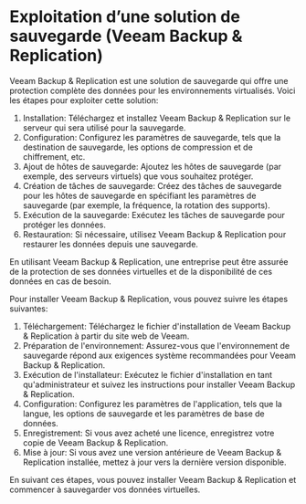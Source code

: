 # Exploitation d’une solution de sauvegarde (Veeam Backup & Replication)

Veeam Backup & Replication est une solution de sauvegarde qui offre une protection complète des données pour les environnements virtualisés. Voici les étapes pour exploiter cette solution:

1. Installation: Téléchargez et installez Veeam Backup & Replication sur le serveur qui sera utilisé pour la sauvegarde.
2. Configuration: Configurez les paramètres de sauvegarde, tels que la destination de sauvegarde, les options de compression et de chiffrement, etc.
3. Ajout de hôtes de sauvegarde: Ajoutez les hôtes de sauvegarde (par exemple, des serveurs virtuels) que vous souhaitez protéger.
4. Création de tâches de sauvegarde: Créez des tâches de sauvegarde pour les hôtes de sauvegarde en spécifiant les paramètres de sauvegarde (par exemple, la fréquence, la rotation des supports).
5. Exécution de la sauvegarde: Exécutez les tâches de sauvegarde pour protéger les données.
6. Restauration: Si nécessaire, utilisez Veeam Backup & Replication pour restaurer les données depuis une sauvegarde.

En utilisant Veeam Backup & Replication, une entreprise peut être assurée de la protection de ses données virtuelles et de la disponibilité de ces données en cas de besoin.

Pour installer Veeam Backup & Replication, vous pouvez suivre les étapes suivantes:

1. Téléchargement: Téléchargez le fichier d'installation de Veeam Backup & Replication à partir du site web de Veeam.
2. Préparation de l'environnement: Assurez-vous que l'environnement de sauvegarde répond aux exigences système recommandées pour Veeam Backup & Replication.
3. Exécution de l'installateur: Exécutez le fichier d'installation en tant qu'administrateur et suivez les instructions pour installer Veeam Backup & Replication.
4. Configuration: Configurez les paramètres de l'application, tels que la langue, les options de sauvegarde et les paramètres de base de données.
5. Enregistrement: Si vous avez acheté une licence, enregistrez votre copie de Veeam Backup & Replication.
6. Mise à jour: Si vous avez une version antérieure de Veeam Backup & Replication installée, mettez à jour vers la dernière version disponible.

En suivant ces étapes, vous pouvez installer Veeam Backup & Replication et commencer à sauvegarder vos données virtuelles.
